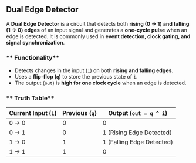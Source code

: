 ## Dual Edge Detector

A **Dual Edge Detector** is a circuit that detects both **rising (0 → 1) and falling (1 → 0) edges** of an input signal and generates a **one-cycle pulse** when an edge is detected. It is commonly used in **event detection, clock gating, and signal synchronization**.

### ** Functionality**
- Detects changes in the input (`i`) on both **rising and falling edges**.
- Uses a **flip-flop (`q`)** to store the previous state of `i`.
- The output (`out`) is **high for one clock cycle** when an edge is detected.

### ** Truth Table**
| **Current Input (`i`)** | **Previous (`q`)** | **Output (`out = q ^ i`)** |
|----------------|----------------|------------------|
| 0 → 0 | 0 | 0 |
| 0 → 1 | 0 | 1 (Rising Edge Detected) |
| 1 → 0 | 1 | 1 (Falling Edge Detected) |
| 1 → 1 | 1 | 0 |



